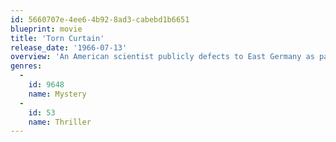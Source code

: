 ```yaml
---
id: 5660707e-4ee6-4b92-8ad3-cabebd1b6651
blueprint: movie
title: 'Torn Curtain'
release_date: '1966-07-13'
overview: 'An American scientist publicly defects to East Germany as part of a cloak and dagger mission to find the solution for a formula resin and then figuring out a plan to escape back to the West.'
genres:
  -
    id: 9648
    name: Mystery
  -
    id: 53
    name: Thriller
---
```

